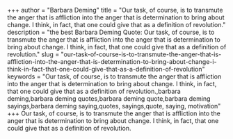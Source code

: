 +++
author = "Barbara Deming"
title = "Our task, of course, is to transmute the anger that is affliction into the anger that is determination to bring about change. I think, in fact, that one could give that as a definition of revolution."
description = "the best Barbara Deming Quote: Our task, of course, is to transmute the anger that is affliction into the anger that is determination to bring about change. I think, in fact, that one could give that as a definition of revolution."
slug = "our-task-of-course-is-to-transmute-the-anger-that-is-affliction-into-the-anger-that-is-determination-to-bring-about-change-i-think-in-fact-that-one-could-give-that-as-a-definition-of-revolution"
keywords = "Our task, of course, is to transmute the anger that is affliction into the anger that is determination to bring about change. I think, in fact, that one could give that as a definition of revolution.,barbara deming,barbara deming quotes,barbara deming quote,barbara deming sayings,barbara deming saying,quotes, sayings,quote, saying, motivation"
+++
Our task, of course, is to transmute the anger that is affliction into the anger that is determination to bring about change. I think, in fact, that one could give that as a definition of revolution.

